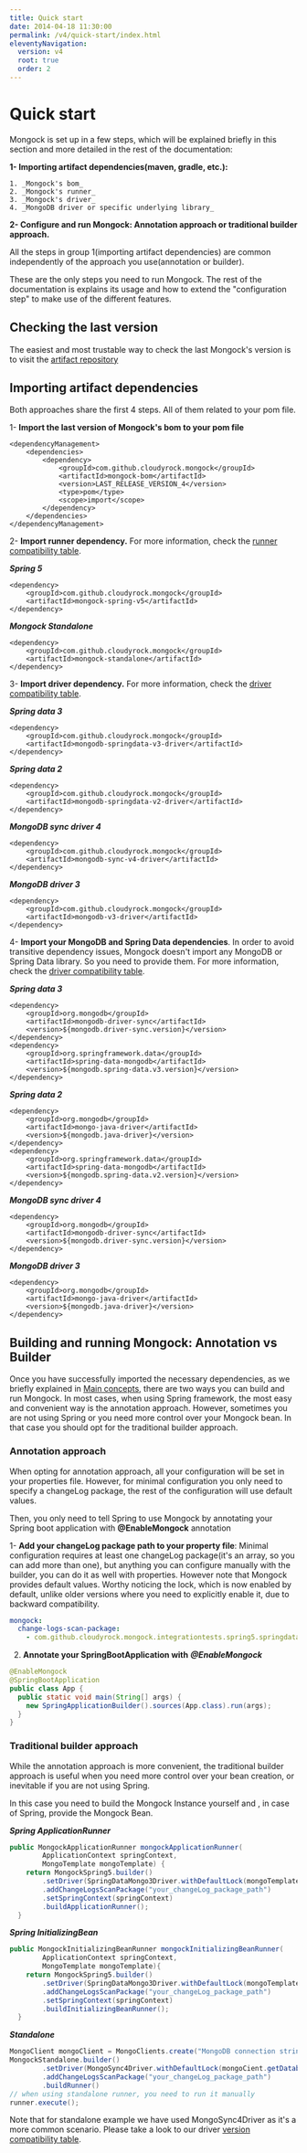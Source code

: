 ```yaml
---
title: Quick start
date: 2014-04-18 11:30:00 
permalink: /v4/quick-start/index.html
eleventyNavigation:
  version: v4
  root: true
  order: 2
---
```


# Quick start

Mongock is set up in a few steps, which will be explained briefly in this section and more detailed in the rest of the documentation:

**1- Importing artifact dependencies\(maven, gradle, etc.\):**
    
    1. _Mongock's bom_
    2. _Mongock's runner_
    3. _Mongock's driver_
    4. _MongoDB driver or specific underlying library_

**2- Configure and run Mongock: Annotation approach or traditional builder approach.**

All the steps in group 1\(importing artifact dependencies\)  are common independently of the approach you use\(annotation or builder\).

<div class="success">
These are the only steps you need to run Mongock. The rest of the documentation is explains its usage and how to extend  the "configuration step" to make use of the different features.
</div>

## Checking the last version

The easiest and most trustable way to check the last Mongock's version is to visit the [artifact repository](https://oss.sonatype.org/#nexus-search;quick~mongock-bom)

## Importing artifact dependencies 

Both approaches share the first 4 steps. All of them related to your pom file.

1- **Import the last version of Mongock's bom to your pom file**

```markup
<dependencyManagement>
    <dependencies>
        <dependency>
            <groupId>com.github.cloudyrock.mongock</groupId>
            <artifactId>mongock-bom</artifactId>
            <version>LAST_RELEASE_VERSION_4</version>
            <type>pom</type>
            <scope>import</scope>
        </dependency>
    </dependencies>
</dependencyManagement>
```

2- **Import runner dependency.** For more information, check the [runner compatibility table](/v4/runner#runners-types-and-compatibility-table).

***Spring 5***
```markup
<dependency>
    <groupId>com.github.cloudyrock.mongock</groupId>
    <artifactId>mongock-spring-v5</artifactId>
</dependency>
```


***Mongock Standalone***
```markup
<dependency>
    <groupId>com.github.cloudyrock.mongock</groupId>
    <artifactId>mongock-standalone</artifactId>
</dependency>
```

3- **Import driver dependency.** For more information, check the [driver compatibility table](/v4/driver#driver-types-and-compatibility-table).

***Spring data 3***
```markup
<dependency>
    <groupId>com.github.cloudyrock.mongock</groupId>
    <artifactId>mongodb-springdata-v3-driver</artifactId>
</dependency>
```

***Spring data 2***
```markup
<dependency>
    <groupId>com.github.cloudyrock.mongock</groupId>
    <artifactId>mongodb-springdata-v2-driver</artifactId>
</dependency>
```

***MongoDB sync driver 4***
```markup
<dependency>
    <groupId>com.github.cloudyrock.mongock</groupId>
    <artifactId>mongodb-sync-v4-driver</artifactId>
</dependency>
```

***MongoDB driver 3***
```markup
<dependency>
    <groupId>com.github.cloudyrock.mongock</groupId>
    <artifactId>mongodb-v3-driver</artifactId>
</dependency>
```

4-  **Import your MongoDB and Spring Data dependencies**. In order to avoid transitive dependency issues, Mongock doesn't import any MongoDB or Spring Data library. So you need to provide them. For more information, check the [driver compatibility table](/v4/driver#driver-types-and-compatibility-table).

***Spring data 3***
```markup
<dependency>
    <groupId>org.mongodb</groupId>
    <artifactId>mongodb-driver-sync</artifactId>
    <version>${mongodb.driver-sync.version}</version>
</dependency>
<dependency>
    <groupId>org.springframework.data</groupId>
    <artifactId>spring-data-mongodb</artifactId>
    <version>${mongodb.spring-data.v3.version}</version>
</dependency>
```
***Spring data 2***
```markup
<dependency>
    <groupId>org.mongodb</groupId>
    <artifactId>mongo-java-driver</artifactId>
    <version>${mongodb.java-driver}</version>
</dependency>
<dependency>
    <groupId>org.springframework.data</groupId>
    <artifactId>spring-data-mongodb</artifactId>
    <version>${mongodb.spring-data.v2.version}</version>
</dependency>
```

***MongoDB sync driver 4***
```markup
<dependency>
    <groupId>org.mongodb</groupId>
    <artifactId>mongodb-driver-sync</artifactId>
    <version>${mongodb.driver-sync.version}</version>
</dependency>
```
***MongoDB driver 3***
```markup
<dependency>
    <groupId>org.mongodb</groupId>
    <artifactId>mongo-java-driver</artifactId>
    <version>${mongodb.java-driver}</version>
</dependency>
```

## Building and running Mongock: Annotation vs Builder

Once you have successfully imported the necessary dependencies, as we briefly explained in [Main concepts](/v4/main-concepts#builder), there are two ways you can build and run Mongock. In most cases, when using Spring framework, the most easy and convenient way is the annotation approach. However, sometimes you are not using Spring or you need more control over your Mongock bean. In that case you should opt for the traditional builder approach.

### Annotation approach

When opting for annotation approach, all your configuration will be set in your properties file. However, for minimal configuration you only need to  specify a changeLog package,  the rest of the configuration will use default values.

Then, you only need to tell Spring to use Mongock by annotating your Spring boot application with  **@EnableMongock** annotation 

1- **Add your changeLog package path to your property file**: Minimal configuration requires at least one changeLog package\(it's an array, so you can add more than one\), but anything you can configure manually with the builder, you can do it as well with properties. However note that Mongock provides default values. Worthy noticing the lock, which is now enabled by default, unlike older versions where you need to explicitly enable it, due to backward compatibility.

```yaml
mongock:
  change-logs-scan-package:
    - com.github.cloudyrock.mongock.integrationtests.spring5.springdata3.changelogs.client.initializer
```

2. **Annotate your SpringBootApplication with** _**@EnableMongock**_

```java
@EnableMongock
@SpringBootApplication
public class App {
  public static void main(String[] args) {
    new SpringApplicationBuilder().sources(App.class).run(args);
  }
}
```

### **Traditional** builder approach

While the annotation approach is more convenient, the traditional builder approach is useful when you need more control over your bean creation, or inevitable if you are not using Spring.

In this case you need to build the Mongock Instance yourself and , in case of Spring, provide the Mongock Bean.

***Spring ApplicationRunner***
```java
public MongockApplicationRunner mongockApplicationRunner(
        ApplicationContext springContext,
        MongoTemplate mongoTemplate) {
    return MongockSpring5.builder()
        .setDriver(SpringDataMongo3Driver.withDefaultLock(mongoTemplate))
        .addChangeLogsScanPackage("your_changeLog_package_path")
        .setSpringContext(springContext)
        .buildApplicationRunner();
  }
```
***Spring InitializingBean***
```java
public MongockInitializingBeanRunner mongockInitializingBeanRunner(
        ApplicationContext springContext,
        MongoTemplate mongoTemplate){
    return MongockSpring5.builder()
        .setDriver(SpringDataMongo3Driver.withDefaultLock(mongoTemplate))
        .addChangeLogsScanPackage("your_changeLog_package_path")
        .setSpringContext(springContext)
        .buildInitializingBeanRunner();
  }

```
***Standalone***
```java
MongoClient mongoClient = MongoClients.create("MongoDB connection string");
MongockStandalone.builder()
        .setDriver(MongoSync4Driver.withDefaultLock(mongoCient.getDatabase("db"))
        .addChangeLogsScanPackage("your_changeLog_package_path")
        .buildRunner()
// when using standalone runner, you need to run it manually
runner.execute();
```

<div class="tip">
Note that for standalone example we have used MongoSync4Driver as it's a more common scenario. Please take a look to our driver <a href="/v4/driver#driver-types-and-compatibility-table">version compatibility table</a>.
</div>

